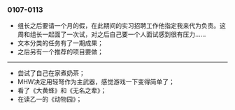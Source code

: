### 0107-0113
- 组长之后要请一个月的假，在此期间的实习招聘工作他指定我来代为负责。这周和组长一起面了一次试，对之后自己要一个人面试感到很有压力…… 
- 文本分类的任务有了一期成果；
- 之后另有一个推荐的项目要做；

---                                                                                                                                                                                                             
- 尝试了自己在家煮奶茶；
- MHW决定用轻弩作为主武器，感觉游戏一下变得简单了；
- 看了《大黄蜂》和《无名之辈》；
- 在读乙一的《动物园》；
